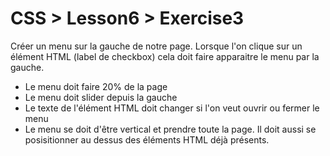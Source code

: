 # CSS > Lesson6 > Exercise3

Créer un menu sur la gauche de notre page. Lorsque l'on clique sur un élément HTML (label de checkbox) cela doit faire apparaitre le menu par la gauche.
* Le menu doit faire 20% de la page
* Le menu doit slider depuis la gauche
* Le texte de l'élément HTML doit changer si l'on veut ouvrir ou fermer le menu
* Le menu se doit d'être vertical et prendre toute la page. Il doit aussi se posisitionner au dessus des éléments HTML déjà présents.
